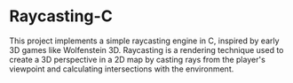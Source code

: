 # Raycasting-C
This project implements a simple raycasting engine in C, inspired by early 3D games like Wolfenstein 3D. Raycasting is a rendering technique used to create a 3D perspective in a 2D map by casting rays from the player's viewpoint and calculating intersections with the environment.
